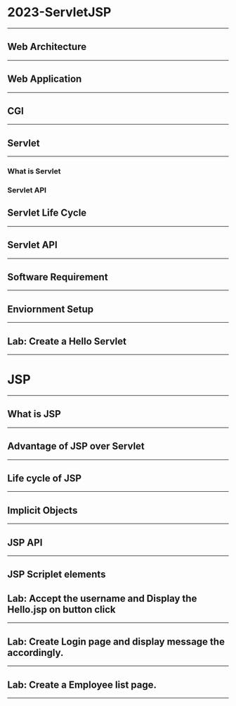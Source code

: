 # 2023-ServletJSP
-----------------

## Web Architecture
------------------------------------------------------------------------------------

## Web Application
------------------------------------------------------------------------------------


## CGI
------------------------------------------------------------------------------------

## Servlet
------------------------------------------------------------------------------------

### What is Servlet

### Servlet API


## Servlet Life Cycle
------------------------------------------------------------------------------------


## Servlet API
------------------------------------------------------------------------------------

## Software Requirement
------------------------------------------------------------------------------------

## Enviornment Setup
------------------------------------------------------------------------------------

## Lab: Create a Hello Servlet
------------------------------------------------------------------------------------


# JSP
------------------------------------------------------------------------------------
## What is JSP
------------------------------------------------------------------------------------

## Advantage of JSP over Servlet
------------------------------------------------------------------------------------

## Life cycle of JSP
------------------------------------------------------------------------------------

## Implicit Objects
------------------------------------------------------------------------------------

## JSP API
------------------------------------------------------------------------------------

## JSP Scriplet elements


##  Lab: Accept the username and Display the Hello.jsp on button click
------------------------------------------------------------------------------------

## Lab: Create Login page and display message the accordingly.
------------------------------------------------------------------------------------


## Lab: Create a Employee list page.
------------------------------------------------------------------------------------




